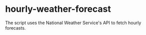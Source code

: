 # hourly-weather-forecast
The script uses the National Weather Service's API to fetch hourly forecasts.
